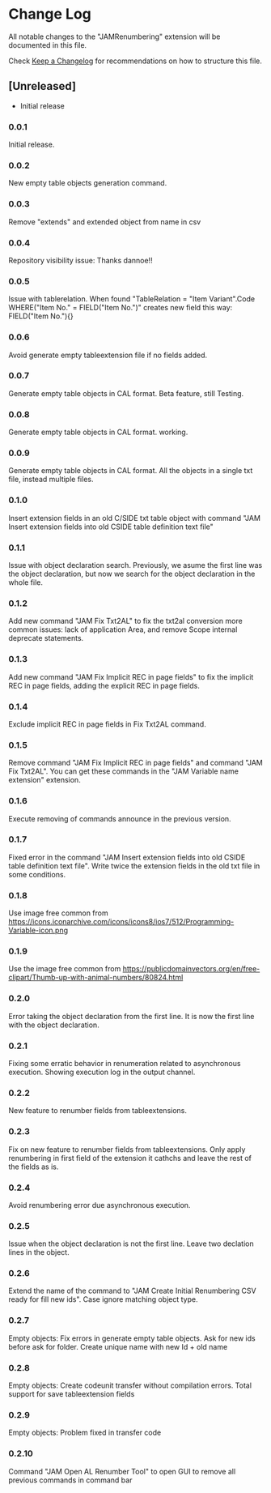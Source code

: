 # Change Log

All notable changes to the "JAMRenumbering" extension will be documented in this file.

Check [Keep a Changelog](http://keepachangelog.com/) for recommendations on how to structure this file.

## [Unreleased]

- Initial release

### 0.0.1

Initial release.

### 0.0.2

New empty table objects generation command.

### 0.0.3

Remove "extends" and extended object from name in csv

### 0.0.4

Repository visibility issue: Thanks dannoe!!

### 0.0.5

Issue with tablerelation. When found "TableRelation = "Item Variant".Code WHERE("Item No." = FIELD("Item No.")"
creates new field this way:
FIELD("Item No."){}

### 0.0.6

Avoid generate empty tableextension file if no fields added.

### 0.0.7

Generate empty table objects in CAL format. Beta feature, still Testing.

### 0.0.8

Generate empty table objects in CAL format. working.

### 0.0.9

Generate empty table objects in CAL format. All the objects in a single txt file, instead multiple files.

### 0.1.0

Insert extension fields in an old C/SIDE txt table object with command "JAM Insert extension fields into old CSIDE table definition text file"

### 0.1.1

Issue with object declaration search. Previously, we asume the first line was the object declaration, but now we search for the object declaration in the whole file.

### 0.1.2

Add new command "JAM Fix Txt2AL" to fix the txt2al conversion more common issues: lack of application Area, and remove Scope internal deprecate statements.

### 0.1.3

Add new command "JAM Fix Implicit REC in page fields" to fix the implicit REC in page fields, adding the explicit REC in page fields.

### 0.1.4

Exclude implicit REC in page fields in Fix Txt2AL command.

### 0.1.5

Remove command "JAM Fix Implicit REC in page fields" and command "JAM Fix Txt2AL". You can get these commands in the "JAM Variable name extension" extension.

### 0.1.6

Execute removing of commands announce in the previous version.

### 0.1.7

Fixed error in the command "JAM Insert extension fields into old CSIDE table definition text file". Write twice the extension fields in the old txt file in some conditions.

### 0.1.8

Use image free common from https://icons.iconarchive.com/icons/icons8/ios7/512/Programming-Variable-icon.png

### 0.1.9

Use the image free common from https://publicdomainvectors.org/en/free-clipart/Thumb-up-with-animal-numbers/80824.html

### 0.2.0

Error taking the object declaration from the first line. It is now the first line with the object declaration.

### 0.2.1

Fixing some erratic behavior in renumeration related to asynchronous execution. Showing execution log in the output channel.

### 0.2.2

New feature to renumber fields from tableextensions.

### 0.2.3

Fix on new feature to renumber fields from tableextensions. Only apply renumbering in first field of the extension it cathchs and leave the rest of the fields as is.

### 0.2.4

Avoid renumbering error due asynchronous execution.

### 0.2.5

Issue when the object declaration is not the first line. Leave two declation lines in the object.

### 0.2.6

Extend the name of the command to "JAM Create Initial Renumbering CSV ready for fill new ids". Case ignore matching object type.

### 0.2.7

Empty objects: Fix errors in generate empty table objects. Ask for new ids before ask for folder. Create unique name with new Id + old name

### 0.2.8

Empty objects: Create codeunit transfer without compilation errors. Total support for save tableextension fields

### 0.2.9

Empty objects: Problem fixed in transfer code

### 0.2.10

Command "JAM Open AL Renumber Tool" to open GUI to remove all previous commands in command bar